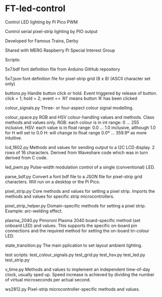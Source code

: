 # FT-led-control
Control LED lighting by Pi Pico PWM

Control serial pixel-strip lighting by PIO output

Developed for Famous Trains, Derby

Shared with MERG Raspberry Pi Special Interest Group

Scripts:

5x7.bdf
font definition file from Arduino GitHub repository

5x7.json
font definition file for pixel-strip grid (8 x 8) (ASCII character set only)

buttons.py
Handle button click or hold. Event triggered by release of button.
click = 1; hold = 2; event == ‘A1’ means button ‘A’ has been clicked

colour_signals.py
Three- or four-aspect colour signal modelling.

colour_space.py
RGB and HSV colour-handling values and methods. Class methods and values only.
RGB: each colour is in int range: 0 … 255 inclusive.
HSV: each value is in float range: 0.0 … 1.0 inclusive, although 1.0 for H will set to 0.0
H: will change to float range 0.0º … 359.9º as more intuitive.

lcd_1602.py
Methods and values for sending output to a I2C LCD display. 2 rows of 16 characters.
Derived from Waveshare code which was in turn derived from C code.

led_pwm.py
Pulse-width modulation control of a single (conventional) LED.

parse_bdf.py
Convert a font bdf file to a JSON file for pixel-strip grid characters.
Will run on a desktop or the Pi Pico.

pixel_strip.py
Core methods and values for setting a pixel strip. Imports the methods and values for specific strip microcontrollers.

pixel_strip_helper.py
Domain-specific methods for setting a pixel strip. Example: arc-welding effect.

plasma_2040.py
Pimoroni Plasma 2040 board-specific method (set onboard LED) and values. This supports the specific on-board pin connections and the required method for setting the on-board tri-colour LED.

state_transition.py
The main pplication to set layout ambient lighting.

test scripts:
test_colour_signals.py
test_grid.py
test_hsv.py
test_led.py
test_strip.py

v_time.py
Methods and values to implement an independent time-of-day clock, usually sped up. Speed increase is achieved by dividing the number of virtual microseconds per actual second.

ws2812.py
Pixel-strip microcontroller-specific methods and values.
